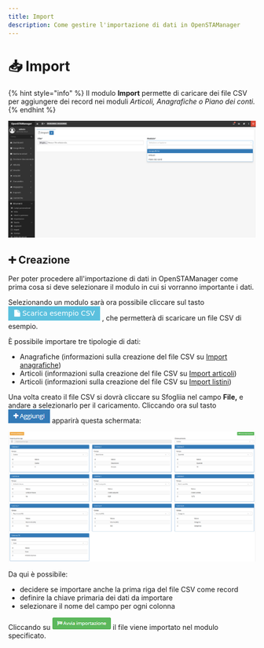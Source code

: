 ```yaml
---
title: Import
description: Come gestire l'importazione di dati in OpenSTAManager
---
```


# 📥 Import

{% hint style="info" %}
Il modulo **Import** permette di caricare dei file CSV per aggiungere dei record nei moduli _Articoli, Anagrafiche o Piano dei conti._
{% endhint %}

![](<../../.gitbook/assets/image (67) (1) (1).png>)

## ➕ Creazione

Per poter procedere all'importazione di dati in OpenSTAManager come prima cosa si deve selezionare il modulo in cui si vorranno importante i dati.

Selezionando un modulo sarà ora possibile cliccare sul tasto <img src="../../.gitbook/assets/imp (1).png" alt="" data-size="line"> , che permetterà di scaricare un file CSV di esempio.

È possibile importare tre tipologie di dati:

* Anagrafiche (informazioni sulla creazione del file CSV su [Import anagrafiche](../anagrafiche/import-anagrafiche.md))
* Articoli (informazioni sulla creazione del file CSV su [Import articoli](../../esempi/import-articoli.md))
* Articoli (informazioni sulla creazione del file CSV su [Import listini](../magazzino/listini/import-listini.md))

Una volta creato il file CSV si dovrà cliccare su Sfogliia nel campo **File,** e andare a selezionarlo per il caricamento. Cliccando ora sul tasto ![](../../.gitbook/assets/+aggiungi.PNG) apparirà questa schermata:

![Screenshot creazione import](../../.gitbook/assets/CampiImport.PNG)

Da qui è possibile:

* decidere se importare anche la prima riga del file CSV come record
* definire la chiave primaria dei dati da importare
* selezionare il nome del campo per ogni colonna

Cliccando su ![](../../.gitbook/assets/AvviaImportazione.PNG) il file viene importato nel modulo specificato.
